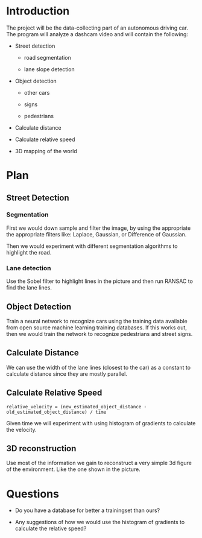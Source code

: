 Introduction
============

The project will be the data-collecting part of an autonomous driving
car. The program will analyze a dashcam video and will contain the
following:

-   Street detection

    -   road segmentation

    -   lane slope detection

-   Object detection

    -   other cars

    -   signs

    -   pedestrians

-   Calculate distance

-   Calculate relative speed

-   3D mapping of the world

Plan
====

Street Detection
----------------

### Segmentation

First we would down sample and filter the image, by using the
appropriate the appropriate filters like: Laplace, Gaussian, or
Difference of Gaussian.

Then we would experiment with different segmentation algorithms to
highlight the road.

### Lane detection

Use the Sobel filter to highlight lines in the picture and then run
RANSAC to find the lane lines.

Object Detection
----------------

Train a neural network to recognize cars using the training data
available from open source machine learning training databases. If this
works out, then we would train the network to recognize pedestrians and
street signs.

Calculate Distance
------------------

We can use the width of the lane lines (closest to the car) as a
constant to calculate distance since they are mostly parallel.

Calculate Relative Speed
------------------------

```
relative_velocity = (new_estimated_object_distance - old_estimated_object_distance) / time
```
Given time we will experiment with using histogram of gradients to
calculate the velocity.

3D reconstruction
-----------------

Use most of the information we gain to reconstruct a very simple 3d
figure of the environment. Like the one shown in the picture.

Questions
=========

-   Do you have a database for better a trainingset than ours?

-   Any suggestions of how we would use the histogram of gradients to
    calculate the relative speed?
